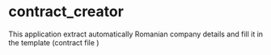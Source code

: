# contract_creator
This application extract automatically Romanian company details and fill it in the template (contract file )
